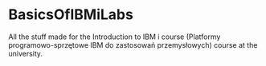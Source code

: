 # BasicsOfIBMiLabs
All the stuff made for the Introduction to IBM i course (Platformy programowo-sprzętowe IBM do zastosowań przemysłowych) course at the university.
